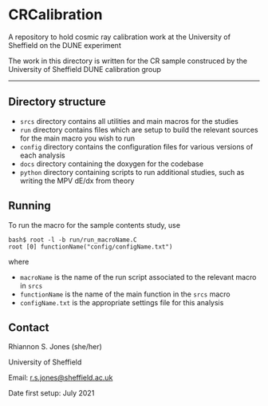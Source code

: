 # CRCalibration
A repository to hold cosmic ray calibration work at the University of Sheffield on the DUNE experiment

The work in this directory is written for the CR sample construced by the University of Sheffield DUNE calibration group

---------------------------------------------------------------------------------------------------------

## Directory structure
- `srcs` directory contains all utilities and main macros for the studies
- `run` directory contains files which are setup to build the relevant sources for the main macro you wish to run
- `config` directory contains the configuration files for various versions of each analysis
- `docs` directory containing the doxygen for the codebase
- `python` directory containing scripts to run additional studies, such as writing the MPV dE/dx from theory

## Running
To run the macro for the sample contents study, use

    bash$ root -l -b run/run_macroName.C
    root [0] functionName("config/configName.txt")

    
where 
- `macroName` is the name of the run script associated to the relevant macro in `srcs`
- `functionName` is the name of the main function in the `srcs` macro
- `configName.txt` is the appropriate settings file for this analysis 

## Contact
Rhiannon S. Jones (she/her)

University of Sheffield

Email: r.s.jones@sheffield.ac.uk

Date first setup: July 2021
